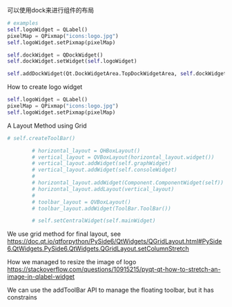 可以使用dock来进行组件的布局

```python
# examples
self.logoWidget = QLabel()
pixelMap = QPixmap("icons:logo.jpg")
self.logoWidget.setPixmap(pixelMap)

self.dockWidget = QDockWidget()
self.dockWidget.setWidget(self.logoWidget)

self.addDockWidget(Qt.DockWidgetArea.TopDockWidgetArea, self.dockWidget)
```

How to create logo widget

```python
self.logoWidget = QLabel()
pixelMap = QPixmap("icons:logo.jpg")
self.logoWidget.setPixmap(pixelMap)
```

A Layout Method using Grid
```python
# self.createToolBar()

        # horizontal_layout = QHBoxLayout()
        # vertical_layout = QVBoxLayout(horizontal_layout.widget())
        # vertical_layout.addWidget(self.graphWidget)
        # vertical_layout.addWidget(self.consoleWidget)
        #
        # horizontal_layout.addWidget(Component.ComponentWidget(self))
        # horizontal_layout.addLayout(vertical_layout)
        #
        # toolbar_layout = QVBoxLayout()
        # toolbar_layout.addWidget(ToolBar.ToolBar())

        # self.setCentralWidget(self.mainWidget)
```

We use grid method for final layout, see
https://doc.qt.io/qtforpython/PySide6/QtWidgets/QGridLayout.html#PySide6.QtWidgets.PySide6.QtWidgets.QGridLayout.setColumnStretch

How we managed to resize the image of logo
https://stackoverflow.com/questions/10915215/pyqt-qt-how-to-stretch-an-image-in-qlabel-widget

We can use the addToolBar API to manage the floating toolbar, but it has constrains